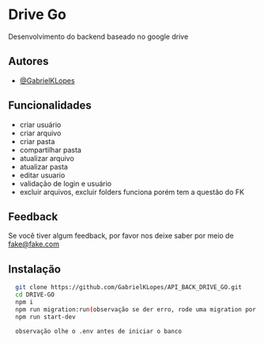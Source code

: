 
# Drive Go 

Desenvolvimento do backend baseado no google drive


## Autores

- [@GabrielKLopes](https://www.github.com/GabrielKLopes)


## Funcionalidades

- criar usuário
- criar arquivo
- criar pasta
- compartilhar pasta
- atualizar arquivo
- atualizar pasta
- editar usuario
- validação de login e usuário
- excluir arquivos, excluir folders funciona porém tem a questão do FK



## Feedback

Se você tiver algum feedback, por favor nos deixe saber por meio de fake@fake.com


## Instalação



```bash
  git clone https://github.com/GabrielKLopes/API_BACK_DRIVE_GO.git
  cd DRIVE-GO
  npm i
  npm run migration:run(observação se der erro, rode uma migration por vez)
  npm run start-dev

  observação olhe o .env antes de iniciar o banco
```
    